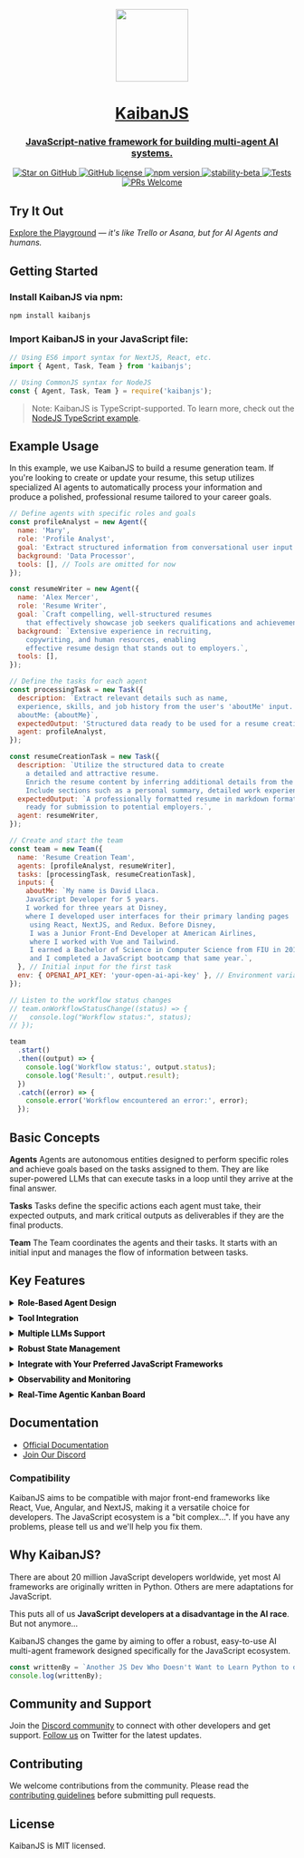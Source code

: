 <p align="center">
  <a href="https://www.kaibanjs.com/">  
    <picture>
      <source media="(prefers-color-scheme: dark)" srcset="https://res.cloudinary.com/dnno8pxyy/image/upload/v1724533982/icon_htfer2.png">
      <img src="https://res.cloudinary.com/dnno8pxyy/image/upload/v1724533982/icon_htfer2.png" height="128">
    </picture>
    <h1 align="center">KaibanJS</h1>
    <h3 align="center">JavaScript-native framework for building multi-agent AI systems.</h3>
  </a>
</p>

<p align="center">
  <a href="https://github.com/kaiban-ai/KaibanJS">
    <img src="https://img.shields.io/github/stars/kaiban-ai/kaibanjs.svg?style=social" alt="Star on GitHub">
  </a>
  <a href="https://github.com/kaiban-ai/kaibanjs/blob/main/LICENSE">
    <img src="https://img.shields.io/badge/license-MIT-blue.svg" alt="GitHub license">
  </a>
  <a href="https://www.npmjs.com/package/kaibanjs">
    <img src="https://img.shields.io/npm/v/kaibanjs.svg?style=flat" alt="npm version">
  </a>
  <a href="https://github.com/mkenney/software-guides/blob/master/STABILITY-BADGES.md#beta">
    <img src="https://img.shields.io/badge/stability-beta-33bbff.svg" alt="stability-beta">
  </a>
  <a href="https://github.com/kaiban-ai/KaibanJS/actions/workflows/stable-main-check-workflow.yml">
    <img src="https://github.com/kaiban-ai/KaibanJS/actions/workflows/stable-main-check-workflow.yml/badge.svg" alt="Tests">
  </a>
  <a href="https://github.com/kaiban-ai/KaibanJS/pulls">
    <img src="https://img.shields.io/badge/PRs-welcome-brightgreen.svg" alt="PRs Welcome">
  </a>
</p>

## Try It Out

[Explore the Playground](https://www.kaibanjs.com/playground) — _it's like Trello or Asana, but for AI Agents and humans._

## Getting Started

### Install KaibanJS via npm:

```bash
npm install kaibanjs
```

### Import KaibanJS in your JavaScript file:

```js
// Using ES6 import syntax for NextJS, React, etc.
import { Agent, Task, Team } from 'kaibanjs';
```

```js
// Using CommonJS syntax for NodeJS
const { Agent, Task, Team } = require('kaibanjs');
```

> Note: KaibanJS is TypeScript-supported. To learn more, check out the [NodeJS TypeScript example](https://github.com/kaiban-ai/KaibanJS/blob/main/playground/nodejs-ts/README.md).

## Example Usage

In this example, we use KaibanJS to build a resume generation team. If you're looking to create or update your resume, this setup utilizes specialized AI agents to automatically process your information and produce a polished, professional resume tailored to your career goals.

```js
// Define agents with specific roles and goals
const profileAnalyst = new Agent({
  name: 'Mary',
  role: 'Profile Analyst',
  goal: 'Extract structured information from conversational user input.',
  background: 'Data Processor',
  tools: [], // Tools are omitted for now
});

const resumeWriter = new Agent({
  name: 'Alex Mercer',
  role: 'Resume Writer',
  goal: `Craft compelling, well-structured resumes 
    that effectively showcase job seekers qualifications and achievements.`,
  background: `Extensive experience in recruiting, 
    copywriting, and human resources, enabling 
    effective resume design that stands out to employers.`,
  tools: [],
});

// Define the tasks for each agent
const processingTask = new Task({
  description: `Extract relevant details such as name, 
  experience, skills, and job history from the user's 'aboutMe' input. 
  aboutMe: {aboutMe}`,
  expectedOutput: 'Structured data ready to be used for a resume creation.',
  agent: profileAnalyst,
});

const resumeCreationTask = new Task({
  description: `Utilize the structured data to create 
    a detailed and attractive resume. 
    Enrich the resume content by inferring additional details from the provided information.
    Include sections such as a personal summary, detailed work experience, skills, and educational background.`,
  expectedOutput: `A professionally formatted resume in markdown format, 
    ready for submission to potential employers.`,
  agent: resumeWriter,
});

// Create and start the team
const team = new Team({
  name: 'Resume Creation Team',
  agents: [profileAnalyst, resumeWriter],
  tasks: [processingTask, resumeCreationTask],
  inputs: {
    aboutMe: `My name is David Llaca. 
    JavaScript Developer for 5 years. 
    I worked for three years at Disney, 
    where I developed user interfaces for their primary landing pages
     using React, NextJS, and Redux. Before Disney, 
     I was a Junior Front-End Developer at American Airlines, 
     where I worked with Vue and Tailwind. 
     I earned a Bachelor of Science in Computer Science from FIU in 2018, 
     and I completed a JavaScript bootcamp that same year.`,
  }, // Initial input for the first task
  env: { OPENAI_API_KEY: 'your-open-ai-api-key' }, // Environment variables for the team
});

// Listen to the workflow status changes
// team.onWorkflowStatusChange((status) => {
//   console.log("Workflow status:", status);
// });

team
  .start()
  .then((output) => {
    console.log('Workflow status:', output.status);
    console.log('Result:', output.result);
  })
  .catch((error) => {
    console.error('Workflow encountered an error:', error);
  });
```

## Basic Concepts

**Agents**
Agents are autonomous entities designed to perform specific roles and achieve goals based on the tasks assigned to them. They are like super-powered LLMs that can execute tasks in a loop until they arrive at the final answer.

**Tasks**
Tasks define the specific actions each agent must take, their expected outputs, and mark critical outputs as deliverables if they are the final products.

**Team**
The Team coordinates the agents and their tasks. It starts with an initial input and manages the flow of information between tasks.

## Key Features

<!-- - **Role-Based Agent Design:** Design agents with specific roles and goals.
- **Redux-Inspired Architecture:** This architecture offers a unified approach to managing the states of all AI agents. As a big plus, it integrates effortlessly into your React applications.
- **Real-Time Visualizer:** Built-in UI visualizer for development and debugging.
- **Browser and Server Compatibility:** Works seamlessly across client and server environments.
- **Multi-Model Support:** Integrates with various AI models including OpenAI, Gemini, Claude, and Mistral, enhancing versatility and adaptability. -->

<details style="margin-bottom:10px;">
  <summary><b style="color:black;">Role-Based Agent Design</b></summary>

<p style="margin-top:10px;">
Harness the power of specialization by configuring AI agents to excel in distinct, critical functions within your projects. This approach enhances the effectiveness and efficiency of each task, moving beyond the limitations of generic AI.

In this example, our software development team is powered by three specialized AI agents: Dave, Ella, and Quinn. Each agent is expertly tailored to its specific role, ensuring efficient task handling and synergy that accelerates the development cycle.

</p>

```js
import { Agent } from 'kaibanjs';

const daveLoper = new Agent({
  name: 'Dave Loper',
  role: 'Developer',
  goal: 'Write and review code',
  background: 'Experienced in JavaScript, React, and Node.js',
});

const ella = new Agent({
  name: 'Ella',
  role: 'Product Manager',
  goal: 'Define product vision and manage roadmap',
  background: 'Skilled in market analysis and product strategy',
});

const quinn = new Agent({
  name: 'Quinn',
  role: 'QA Specialist',
  goal: 'Ensure quality and consistency',
  background: 'Expert in testing, automation, and bug tracking',
});
```

</details>

<details style="margin-bottom:10px;">
  <summary><b style="color:black;">Tool Integration</b></summary>

<p style="margin-top:10px;">
Just as professionals use specific tools to excel in their tasks, enable your AI agents to utilize tools like search engines, calculators, and more to perform specialized tasks with greater precision and efficiency.

In this example, one of the AI agents, Peter Atlas, leverages the Tavily Search Results tool to enhance his ability to select the best cities for travel. This tool allows Peter to analyze travel data considering weather, prices, and seasonality, ensuring the most suitable recommendations.

</p>

```js
import { Agent, Tool } from 'kaibanjs';

const tavilySearchResults = new Tool({
  name: 'Tavily Search Results',
  maxResults: 1,
  apiKey: 'ENV_TRAVILY_API_KEY',
});

const peterAtlas = new Agent({
  name: 'Peter Atlas',
  role: 'City Selector',
  goal: 'Choose the best city based on comprehensive travel data',
  background: 'Experienced in geographical data analysis and travel trends',
  tools: [tavilySearchResults],
});
```

_KaibanJS supports all LangchainJS-compatible tools, offering a versatile approach to tool integration. For further details, visit the [documentation](https://github.com/kaiban-ai/KaibanJS)._

</details>

<details style="margin-bottom:10px;">
  <summary><b style="color:black;">Multiple LLMs Support</b></summary>

<p style="margin-top:10px;">
Optimize your AI solutions by integrating a range of specialized AI models, each tailored to excel in distinct aspects of your projects.

In this example, the agents—Emma, Lucas, and Mia—use diverse AI models to handle specific stages of feature specification development. This targeted use of AI models not only maximizes efficiency but also ensures that each task is aligned with the most cost-effective and appropriate AI resources.

</p>

```js
import { Agent } from 'kaibanjs';

const emma = new Agent({
  name: 'Emma',
  role: 'Initial Drafting',
  goal: 'Outline core functionalities',
  llmConfig: {
    provider: 'google',
    model: 'gemini-1.5-pro',
  },
});

const lucas = new Agent({
  name: 'Lucas',
  role: 'Technical Specification',
  goal: 'Draft detailed technical specifications',
  llmConfig: {
    provider: 'anthropic',
    model: 'claude-3-5-sonnet-20240620',
  },
});

const mia = new Agent({
  name: 'Mia',
  role: 'Final Review',
  goal: 'Ensure accuracy and completeness of the final document',
  llmConfig: {
    provider: 'openai',
    model: 'gpt-4o',
  },
});
```

_For further details on integrating diverse AI models with KaibanJS, please visit the [documentation](https://github.com/kaiban-ai/KaibanJS)._

  </details>

  <details style="margin-bottom:10px;">
  <summary><b style="color:black;">Robust State Management</b></summary>

<p style="margin-top:10px;">
KaibanJS employs a Redux-inspired architecture, enabling a unified approach to manage the states of AI agents, tasks, and overall flow within your applications. This method ensures consistent state management across complex agent interactions, providing enhanced clarity and control.

Here's a simplified example demonstrating how to integrate KaibanJS with state management in a React application:

</p>

```js
import myAgentsTeam from './agenticTeam';

const KaibanJSComponent = () => {
  const useTeamStore = myAgentsTeam.useStore();

  const { agents, workflowResult } = useTeamStore((state) => ({
    agents: state.agents,
    workflowResult: state.workflowResult,
  }));

  return (
    <div>
      <button onClick={myAgentsTeam.start}>Start Team Workflow</button>
      <p>Workflow Result: {workflowResult}</p>
      <div>
        <h2>🕵️‍♂️ Agents</h2>
        {agents.map((agent) => (
          <p key={agent.id}>
            {agent.name} - {agent.role} - Status: ({agent.status})
          </p>
        ))}
      </div>
    </div>
  );
};

export default KaibanJSComponent;
```

_For a deeper dive into state management with KaibanJS, visit the [documentation](https://github.com/kaiban-ai/KaibanJS)._

  </details>

  <details style="margin-bottom:10px;">
  <summary><b style="color:black;">Integrate with Your Preferred JavaScript Frameworks</b></summary>

<p style="margin-top:10px;">
Easily add AI capabilities to your NextJS, React, Vue, Angular, and Node.js projects.

KaibanJS is designed for seamless integration across a diverse range of JavaScript environments. Whether you’re enhancing user interfaces in React, Vue, or Angular, building scalable applications with NextJS, or implementing server-side solutions in Node.js, the framework integrates smoothly into your existing workflow.

</p>

```js
import React from 'react';
import myAgentsTeam from './agenticTeam';

const TaskStatusComponent = () => {
  const useTeamStore = myAgentsTeam.useStore();

  const { tasks } = useTeamStore((state) => ({
    tasks: state.tasks.map((task) => ({
      id: task.id,
      description: task.description,
      status: task.status,
    })),
  }));

  return (
    <div>
      <h1>Task Statuses</h1>
      <ul>
        {tasks.map((task) => (
          <li key={task.id}>
            {task.description}: Status - {task.status}
          </li>
        ))}
      </ul>
    </div>
  );
};

export default TaskStatusComponent;
```

_For a deeper dive visit the [documentation](https://github.com/kaiban-ai/KaibanJS)._

  </details>

  </details>
  <details style="margin-bottom:10px;">
  <summary><b style="color:black;">Observability and Monitoring</b></summary>

<p style="margin-top:10px;">
Built into KaibanJS, the observability features enable you to track every state change with detailed stats and logs, ensuring full transparency and control. This functionality provides real-time insights into token usage, operational costs, and state changes, enhancing system reliability and enabling informed decision-making through comprehensive data visibility.

The following code snippet demonstrates how the state management approach is utilized to monitor and react to changes in workflow logs, providing granular control and deep insights into the operational dynamics of your AI agents:

</p>

```js
const useStore = myAgentsTeam.useStore();

useStore.subscribe(
  (state) => state.workflowLogs,
  (newLogs, previousLogs) => {
    if (newLogs.length > previousLogs.length) {
      const { task, agent, metadata } = newLogs[newLogs.length - 1];
      if (newLogs[newLogs.length - 1].logType === 'TaskStatusUpdate') {
        switch (task.status) {
          case TASK_STATUS_enum.DONE:
            console.log('Task Completed', {
              taskDescription: task.description,
              agentName: agent.name,
              agentModel: agent.llmConfig.model,
              duration: metadata.duration,
              llmUsageStats: metadata.llmUsageStats,
              costDetails: metadata.costDetails,
            });
            break;
          case TASK_STATUS_enum.DOING:
          case TASK_STATUS_enum.BLOCKED:
          case TASK_STATUS_enum.REVISE:
          case TASK_STATUS_enum.TODO:
            console.log('Task Status Update', {
              taskDescription: task.description,
              taskStatus: task.status,
              agentName: agent.name,
            });
            break;
          default:
            console.warn('Encountered an unexpected task status:', task.status);
            break;
        }
      }
    }
  }
);
```

For more details on how to utilize observability features in KaibanJS, please visit the [documentation](https://github.com/kaiban-ai/KaibanJS).

  </details>

  </details>
  <details style="margin-bottom:10px;">
  <summary><b style="color:black;">Real-Time Agentic Kanban Board</b></summary>

<p style="margin-top:10px;">
Work, prototype, run, and share your AI agents effortlessly with your teams and clients—no installations, complex commands, or servers required. Who said that AI is hard anymore?
</p>

**Why a Kanban Board?**

Kanban boards are excellent tools for showcasing team workflows in real time, providing a clear and interactive snapshot of each member's progress. We’ve adapted this concept for AI agents. Now, you can visualize the workflow of your AI agents as team members, with tasks moving from "To Do" to "Done" right before your eyes. This visual representation simplifies understanding and managing complex AI operations, making it accessible to anyone, anywhere.

</details>

## Documentation

- [Official Documentation](https://docs.kaibanjs.com/category/get-started)
- [Join Our Discord](https://www.kaibanjs.com/discord)

### Compatibility

KaibanJS aims to be compatible with major front-end frameworks like React, Vue, Angular, and NextJS, making it a versatile choice for developers. The JavaScript ecosystem is a "bit complex...". If you have any problems, please tell us and we'll help you fix them.

## Why KaibanJS?

There are about 20 million JavaScript developers worldwide, yet most AI frameworks are originally written in Python. Others are mere adaptations for JavaScript.

This puts all of us **JavaScript developers at a disadvantage in the AI race**. But not anymore...

KaibanJS changes the game by aiming to offer a robust, easy-to-use AI multi-agent framework designed specifically for the JavaScript ecosystem.

```js
const writtenBy = `Another JS Dev Who Doesn't Want to Learn Python to do meaningful AI Stuff.`;
console.log(writtenBy);
```

## Community and Support

Join the [Discord community](https://www.kaibanjs.com/discord) to connect with other developers and get support. [Follow us](https://x.com/dariel_noel) on Twitter for the latest updates.

## Contributing

We welcome contributions from the community. Please read the [contributing guidelines](https://github.com/kaiban-ai/KaibanJS/blob/main/CONTRIBUTING.md) before submitting pull requests.

## License

KaibanJS is MIT licensed.

